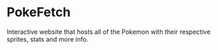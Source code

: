 # PokeFetch
Interactive website that hosts all of the Pokemon with their respective sprites, stats and more info.
